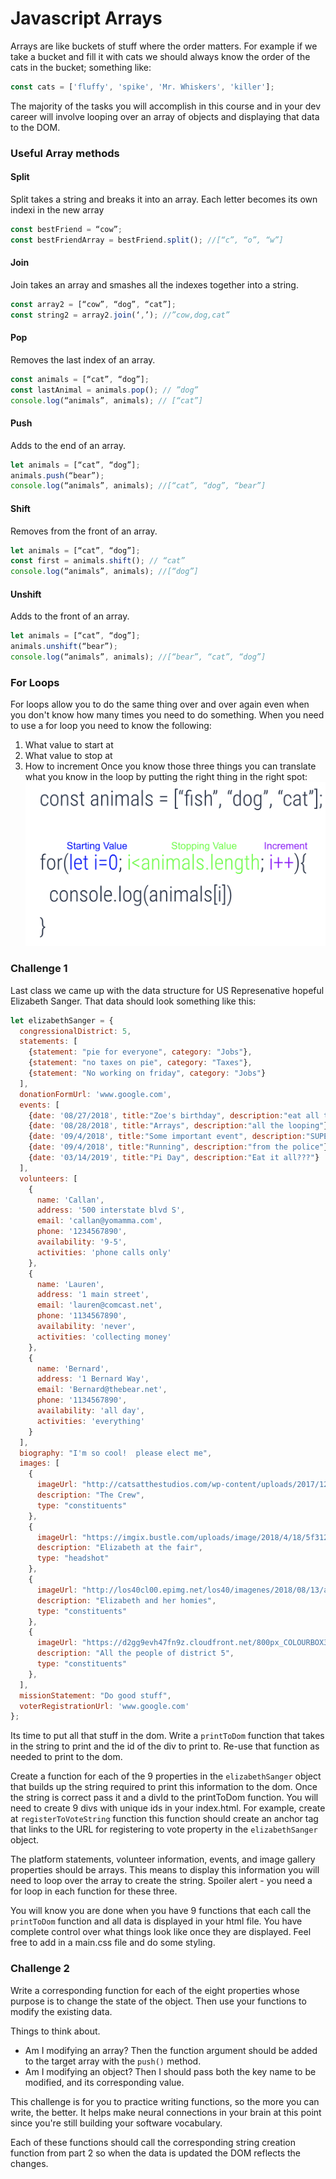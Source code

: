 # Javascript Arrays
Arrays are like buckets of stuff where the order matters.  For example if we take a bucket and fill it with cats we should always know the order of the cats in the bucket;  something like:
```js
const cats = ['fluffy', 'spike', 'Mr. Whiskers', 'killer'];
```
The majority of the tasks you will accomplish in this course and in your dev career will involve looping over an array of objects and displaying that data to the DOM.

### Useful Array methods
#### Split
Split takes a string and breaks it into an array.  Each letter becomes its own indexi in the new array
```js
const bestFriend = “cow”;
const bestFriendArray = bestFriend.split(); //[“c”, “o”, “w”]
```
#### Join
Join takes an array and smashes all the indexes together into a string.
```js
const array2 = [“cow”, “dog”, “cat”];
const string2 = array2.join(‘,’); //”cow,dog,cat”
```

#### Pop
Removes the last index of an array.
```js
const animals = [“cat”, “dog”];
const lastAnimal = animals.pop(); // ”dog”
console.log(“animals”, animals); // [“cat”]
```

#### Push
Adds to the end of an array.
```js
let animals = [“cat”, “dog”];
animals.push(“bear”);
console.log(“animals”, animals); //[“cat”, “dog”, “bear”]
```

#### Shift
Removes from the front of an array.
```js
let animals = [“cat”, “dog”];
const first = animals.shift(); // “cat”
console.log(“animals”, animals); //[“dog”]
```

#### Unshift
Adds to the front of an array.
```js
let animals = [“cat”, “dog”];
animals.unshift(“bear”);
console.log(“animals”, animals); //[“bear”, “cat”, “dog”]
```

### For Loops
For loops allow you to do the same thing over and over again even when you don't know how many times you need to do something.  When you need to use a for loop you need to know the following:
1.  What value to start at
1. What value to stop at
1. How to increment
Once you know those three things you can translate what you know in the loop by putting the right thing in the right spot:
![for loop](../images/for.png)

### Challenge 1
Last class we came up with the data structure for US Represenative hopeful Elizabeth Sanger. That data should look something like this:
```js
let elizabethSanger = {
  congressionalDistrict: 5,
  statements: [
    {statement: "pie for everyone", category: "Jobs"},
    {statement: "no taxes on pie", category: "Taxes"},
    {statement: "No working on friday", category: "Jobs"}
  ],
  donationFormUrl: 'www.google.com',
  events: [
    {date: '08/27/2018', title:"Zoe's birthday", description:"eat all the pie at the party"},
    {date: '08/28/2018', title:"Arrays", description:"all the looping"},
    {date: '09/4/2018', title:"Some important event", description:"SUPER important"},
    {date: '09/4/2018', title:"Running", description:"from the police"},
    {date: '03/14/2019', title:"Pi Day", description:"Eat it all???"}
  ],
  volunteers: [
    {
      name: 'Callan',
      address: '500 interstate blvd S',
      email: 'callan@yomamma.com',
      phone: '1234567890',
      availability: '9-5',
      activities: 'phone calls only'
    },
    {
      name: 'Lauren',
      address: '1 main street',
      email: 'lauren@comcast.net',
      phone: '1134567890',
      availability: 'never',
      activities: 'collecting money'
    },
    {
      name: 'Bernard',
      address: '1 Bernard Way',
      email: 'Bernard@thebear.net',
      phone: '1134567890',
      availability: 'all day',
      activities: 'everything'
    }
  ],
  biography: "I'm so cool!  please elect me",
  images: [
    {
      imageUrl: "http://catsatthestudios.com/wp-content/uploads/2017/12/12920541_1345368955489850_5587934409579916708_n-2-960x410.jpg",
      description: "The Crew",
      type: "constituents"
    },
    {
      imageUrl: "https://imgix.bustle.com/uploads/image/2018/4/18/5f312113-eaa8-4e71-9360-871e51084f4f-fotolia_125402501_subscription_monthly_m.jpg?w=970&h=582&fit=crop&crop=faces&auto=format&q=70",
      description: "Elizabeth at the fair",
      type: "headshot"
    },
    {
      imageUrl: "http://los40cl00.epimg.net/los40/imagenes/2018/08/13/actualidad/1534185434_207658_1534185597_noticia_normal.jpg",
      description: "Elizabeth and her homies",
      type: "constituents"
    },
    {
      imageUrl: "https://d2gg9evh47fn9z.cloudfront.net/800px_COLOURBOX3658031.jpg",
      description: "All the people of district 5",
      type: "constituents"
    },
  ],
  missionStatement: "Do good stuff",
  voterRegistrationUrl: 'www.google.com'
};
```

Its time to put all that stuff in the dom.  Write a `printToDom` function that takes in the string to print and the id of the div to print to.  Re-use that function as needed to print to the dom.

Create a function for each of the 9 properties in the `elizabethSanger` object that builds up the string required to print this information to the dom.  Once the string is correct pass it and a divId to the printToDom function.  You will need to create 9 divs with unique ids in your index.html.  For example, create at `registerToVoteString` function this function should create an anchor tag that links to the URL for registering to vote property in the `elizabethSanger` object.

The platform statements, volunteer information, events, and image gallery properties should be arrays.  This means to display this information you will need to loop over the array to create the string. Spoiler alert - you need a for loop in each function for these three.

You will know you are done when you have 9 functions that each call the `printToDom` function and all data is displayed in your html file.  You have complete control over what things look like once they are displayed.  Feel free to add in a main.css file and do some styling.

### Challenge 2
Write a corresponding function for each of the eight properties whose purpose is to change the state of the object. Then use your functions to modify the existing data.

Things to think about.

- Am I modifying an array? Then the function argument should be added to the target array with the `push()` method.
- Am I modifying an object? Then I should pass both the key name to be modified, and its corresponding value.

This challenge is for you to practice writing functions, so the more you can write, the better. It helps make neural connections in your brain at this point since you're still building your software vocabulary.

Each of these functions should call the corresponding string creation function from part 2 so when the data is updated the DOM reflects the changes.
